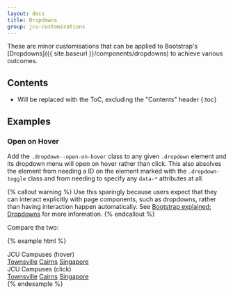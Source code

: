 ```yaml
---
layout: docs
title: Dropdowns
group: jcu-customisations
---
```


These are minor customisations that can be applied to Bootstrap's
[Dropdowns]({{ site.baseurl }}/components/dropdowns) to achieve various outcomes.

## Contents

* Will be replaced with the ToC, excluding the "Contents" header
{:toc}

## Examples

### Open on Hover

Add the `.dropdown--open-on-hover` class to any given `.dropdown` element and
its dropdown menu will open on hover rather than click.  This also absolves the
element from needing a ID on the element marked with the ``.dropdown-toggle``
class and from needing to specify any ``data-*`` attributes at all.

{% callout warning %}
Use this sparingly because users expect that they can interact explicitly with
page components, such as dropdowns, rather than having interaction happen
automatically. See [Bootstrap explained:
Dropdowns](http://markdotto.com/2012/02/27/bootstrap-explained-dropdowns/) for
more information.
{% endcallout %}

Compare the two:

{% example html %}
<div class="btn-group">
  <div class="btn-group">
    <div class="dropdown dropdown--open-on-hover">
      <a class="btn btn-secondary dropdown-toggle" aria-haspopup="true" aria-expanded="false">JCU Campuses (hover)</a>
      <div class="dropdown-menu">
        <a class="dropdown-item" href="#">Townsville</a>
        <a class="dropdown-item" href="#">Cairns</a>
        <a class="dropdown-item" href="#">Singapore</a>
      </div>
    </div>
  </div>

  <div class="btn-group">
    <div class="dropdown">
      <a class="btn btn-secondary dropdown-toggle" data-toggle="dropdown" aria-haspopup="true" aria-expanded="false">JCU Campuses (click)</a>
      <div class="dropdown-menu">
        <a class="dropdown-item" href="#">Townsville</a>
        <a class="dropdown-item" href="#">Cairns</a>
        <a class="dropdown-item" href="#">Singapore</a>
      </div>
    </div>
  </div>
</div>
{% endexample %}
